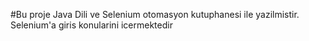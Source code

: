 #Bu proje Java Dili ve Selenium otomasyon kutuphanesi ile yazilmistir. Selenium'a giris konularini icermektedir 
